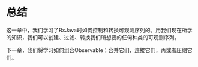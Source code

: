 # 总结

这一章中，我们学习了RxJava时如何控制和转换可观测序列的。用我们现在所学的知识，我们可以创建、过滤、转换我们所想要的任何种类的可观测序列。

下一章，我们将学习如何组合Observable；合并它们，连接它们，再或者压缩它们。